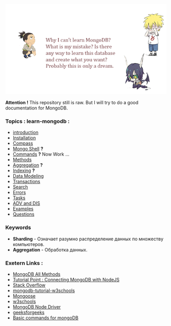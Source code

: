 ![image](public/img/drawing.png)

**Attention !** This repository still is raw. But I will try to do a good documentation for MongoDB.

### Topics : learn-mongodb :
* [introduction](docs/INTRO.md)
* [Installation](docs/INSTALL.md)
* [Compass](docs/COMPASS.md)
* [Mongo Shell](docs/MONGO.md) **?**
* [Commands](docs/COMMANDS.md) **?** Now Work ...
* [Methods](docs/METHODS.md)
* [Aggregation](docs/AGGREGATION.md) **?**
* [Indexing](#) **?**
* [Data Modeling](docs/DATA_MODELING.md)
* [Transactions](#)
* [Search](#)
* [Errors](docs//ERORRS.md)
* [Tasks](docs/TASKS.md)
* [ADV and DIS](docs/ADV&&DIS.md)
* [Examples](docs/EXAMPLES.md)
* [Questions](docs/QUESTIONS.md)

### Keywords
* **Sharding** -  Означает разумно распределение данных по множеству компьютеров.
* **Aggregation** - Обработка данных.

### Exetern Links :
* [MongoDB All Methods](https://www.mongodb.com/docs/v4.2/reference/method/db.collection.update/#db.collection.update)
* [Tutorial Point : Connecting MongoDB with NodeJS](https://www.tutorialspoint.com/connecting-mongodb-with-nodejs)
* [Stack Overflow](https://stackoverflow.com/tags/mongodb/info)
* [mongodb-tutorial-w3schools](https://www.w3schools.blog/mongodb-tutorial)
* [Mongoose](https://mongoosejs.com/)
* [w3schools](https://www.w3schools.com/nodejs/nodejs_mongodb_create_db.asp)
* [MongoDB Node Driver](https://docs.mongodb.com/drivers/node/current/)
* [geeksforgeeks](https://www.geeksforgeeks.org/native-mongodb-driver-for-node-js/)
* [Basic commands for mongoDB](https://blog.e-zest.com/basic-commands-for-mongodb)

